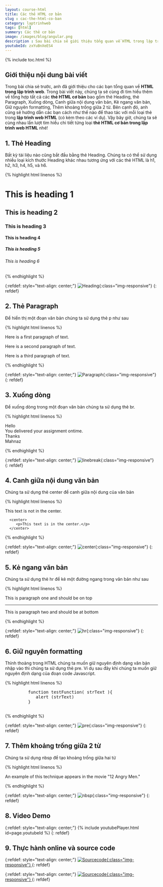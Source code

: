 ```yaml
---
layout: course-html
title: Các thẻ HTML cơ bản  
slug : cac-the-html-co-ban
category: laptrinhweb
tags: [html]
summery: Các thẻ cơ bản   
image: /images/blog/angular.png
description : Sau bài chia sẻ giới thiệu tổng quan về HTML trong lập trình web. Bài viết hôm nay sẽ giúp bạn hiểu và sử dụng được tổng hợp tất cả các thẻ HTML cơ bản trong lập trình web HTML bao gồm thẻ Heading, thẻ Paragraph, Xuống dòng, Canh giữa nội dung văn bản, Kẻ ngang văn bản, Giữ nguyên formatting, Thêm khoảng trống giữa 2 từ. Đồng thời có các ví dụ minh hoạ kèm theo hướng dẫn các bạn cách như thế nào để thao tác với mỗi loại thẻ trong lập trình wed HTML. 
youtubeId: zxYuBnXeES4
---
```


{% include toc.html %}

## **Giới thiệu nội dung bài viết**

Trong bài chia sẻ trước, anh đã giới thiệu cho các bạn tổng quan về <b>HTML trong lập trình web</b>. Trong bài viết này, chúng ta sẽ cùng đi tìm hiểu thêm về tổng hợp tất cả các <b>thẻ HTML cơ bản</b> bao gồm thẻ Heading, thẻ Paragraph, Xuống dòng, Canh giữa nội dung văn bản, Kẻ ngang văn bản, Giữ nguyên formatting, Thêm khoảng trống giữa 2 từ. Bên cạnh đó, anh cũng sẽ hướng dẫn các bạn cách như thế nào để thao tác với mỗi loại thẻ trong <b>lập trình web HTML</b> (có kèm theo các ví dụ). 
Vậy bây giờ, chúng ta sẽ cùng nhau lần lượt tìm hiểu chi tiết từng loại <b>thẻ HTML cơ bản trong lập trình web HTML</b> nhé!


## **1. Thẻ Heading**

Bất kỳ tài liệu nào cũng bắt đầu bằng thẻ Heading. Chúng ta có thể sử dụng nhiều loại kích thước Heading khác nhau tương ứng với các thẻ HTML là  h1, h2, h3, h4, h5, và h6.

{% highlight html linenos %}

<!DOCTYPE html>
<html>

   <head>
      <title>Heading Example</title>
   </head>
	
   <body>
      <h1>This is heading 1</h1>
      <h2>This is heading 2</h2>
      <h3>This is heading 3</h3>
      <h4>This is heading 4</h4>
      <h5>This is heading 5</h5>
      <h6>This is heading 6</h6>
   </body>
	
</html>

{% endhighlight %} 

{:refdef: style="text-align: center;"}
![Heading](/images/post/html/heading1.png){:class="img-responsive"}
{: refdef}

## **2. Thẻ Paragraph**

Để hiển thị một đoạn văn bản chúng ta sử dụng thẻ p như sau

{% highlight html linenos %}

<!DOCTYPE html>
<html>

   <head>
      <title>Paragraph Example</title>
   </head>
	
   <body>
      <p>Here is a first paragraph of text.</p>
      <p>Here is a second paragraph of text.</p>
      <p>Here is a third paragraph of text.</p>
   </body>
	
</html>

{% endhighlight %} 

{:refdef: style="text-align: center;"}
![Paragraph](/images/post/html/paragraph.png){:class="img-responsive"}
{: refdef}

## **3. Xuống dòng**

Để xuống dòng trong một đoạn văn bản chúng ta sử dụng thẻ br.

{% highlight html linenos %}

<!DOCTYPE html>
<html>

   <head>
      <title>Line Break  Example</title>
   </head>
	
   <body>
      <p>Hello<br />
         You delivered your assignment ontime.<br />
         Thanks<br />
         Mahnaz</p>
   </body>
	
</html>

{% endhighlight %} 

{:refdef: style="text-align: center;"}
![linebreak](/images/post/html/linebreak.png){:class="img-responsive"}
{: refdef}

## **4. Canh giữa nội dung văn bản**

Chúng ta sử dụng thẻ center để canh giữa nội dung của văn bản

{% highlight html linenos %}

<!DOCTYPE html>
<html>

   <head>
      <title>Centring Content Example</title>
   </head>
	
   <body>
      <p>This text is not in the center.</p>
      
      <center>
         <p>This text is in the center.</p>
      </center>
   </body>
	
</html>

{% endhighlight %} 

{:refdef: style="text-align: center;"}
![center](/images/post/html/center.png){:class="img-responsive"}
{: refdef}


## **5. Kẻ ngang văn bản**

Chúng ta sử dụng thẻ hr để kẻ một đường ngang trong văn bản như sau

{% highlight html linenos %}

<!DOCTYPE html>
<html>

   <head>
      <title>Horizontal Line Example</title>
   </head>
	
   <body>
      <p>This is paragraph one and should be on top</p>
      <hr />
      <p>This is paragraph two and should be at bottom</p>
   </body>
	
</html>

{% endhighlight %} 

{:refdef: style="text-align: center;"}
![hr](/images/post/html/hr.png){:class="img-responsive"}
{: refdef}

## **6. Giữ nguyên formatting**

Thỉnh thoảng trong HTML chúng ta muốn giữ nguyên định dạng văn bản nhập vào thì chúng ta sử dụng thẻ pre. Ví dụ sau đây khi chúng ta muốn giữ nguyên định dạng của đoạn code Javascript.

{% highlight html linenos %}

<!DOCTYPE html>
<html>

   <head>
      <title>Preserve Formatting Example</title>
   </head>
	
   <body>
      <pre>
         function testFunction( strText ){
            alert (strText)
         }
      </pre>
   </body>
	
</html>

{% endhighlight %} 

{:refdef: style="text-align: center;"}
![pre](/images/post/html/pre.png){:class="img-responsive"}
{: refdef}

## **7. Thêm khoảng trống giữa 2 từ**

Chúng ta sử dụng nbsp để tạo khoảng trống giữa hai từ

{% highlight html linenos %}

<!DOCTYPE html>
<html>

   <head>
      <title>Nonbreaking Spaces Example</title>
   </head>
	
   <body>
      <p>An example of this technique appears in the movie "12&nbsp;Angry&nbsp;Men."</p>
   </body>
	
</html>

{% endhighlight %} 

{:refdef: style="text-align: center;"}
![nbsp](/images/post/html/nbsp.png){:class="img-responsive"}
{: refdef}

## **8. Video Demo**

{:refdef: style="text-align: center;"}
{% include youtubePlayer.html id=page.youtubeId %}
{: refdef}


## **9. Thực hành online và source code**

{:refdef: style="text-align: center;"}
<a href="https://levunguyen.com/hoc-lap-trinh-online-editor-js/" target="_blank"> ![Sourcecode ](/images/icon/tryit.png){:class="img-responsive"} </a>
{: refdef}

{:refdef: style="text-align: center;"}
<a href="https://github.com/levunguyen/HTML-Tag" target="_blank"> ![Sourcecode ](/images/icon/githubsource.png){:class="img-responsive"} </a>
{: refdef}

























